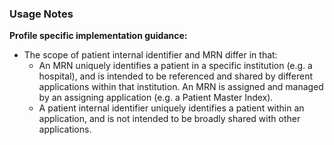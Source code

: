 ### Usage Notes

**Profile specific implementation guidance:**

- The scope of patient internal identifier and MRN differ in that:
  - An MRN uniquely identifies a patient in a specific institution (e.g. a hospital), and is intended to be referenced and shared by different applications within that institution. An MRN is assigned and managed by an assigning application (e.g. a Patient Master Index).  
  - A patient internal identifier uniquely identifies a patient within an application, and is not intended to be broadly shared with other applications. 
